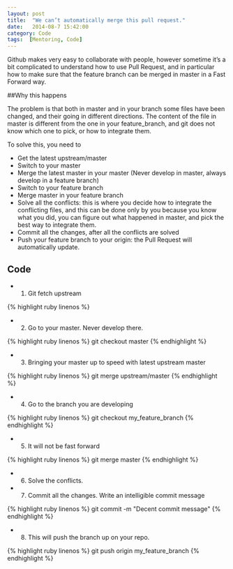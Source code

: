 ```yaml
---
layout: post
title:  "We can’t automatically merge this pull request."
date:   2014-08-7 15:42:00
category: Code
tags:  [Mentoring, Code]
---
```


Github makes very easy to collaborate with people, however sometime it’s a bit complicated to understand how to use Pull Request, and in particular how to make sure that the feature branch can be merged in master in a Fast Forward way.

##Why this happens

The problem is that both in master and in your branch some files have been changed, and their going in different directions. The content of the file in master is different from the one in your feature_branch, and git does not know which one to pick, or how to integrate them.

To solve this, you need to

- Get the latest upstream/master
- Switch to your master
- Merge the latest master in your master (Never develop in master, always develop in a feature branch)
- Switch to your feature branch
- Merge master in your feature branch
- Solve all the conflicts: this is where you decide how to integrate the conflicting files, and this can be done only by you because you know what you did, you can figure out what happened in master, and pick the best way to integrate them.
- Commit all the changes, after all the conflicts are solved
- Push your feature branch to your origin: the Pull Request will automatically update.

## Code

- 1. Git fetch upstream

{% highlight ruby linenos %}

- 2. Go to your master. Never develop there.

{% highlight ruby linenos %}
git checkout master
{% endhighlight %}

- 3. Bringing your master up to speed with latest upstream master

{% highlight ruby linenos %}
git merge upstream/master
{% endhighlight %}

- 4. Go to the branch you are developing

{% highlight ruby linenos %}
git checkout my_feature_branch
{% endhighlight %}

- 5. It will not be fast forward

{% highlight ruby linenos %}
git merge master
{% endhighlight %}

- 6. Solve the conflicts.
- 7. Commit all the changes. Write an intelligible commit message

{% highlight ruby linenos %}
git commit -m "Decent commit message"
{% endhighlight %}

- 8. This will push the branch up on your repo.

{% highlight ruby linenos %}
git push origin my_feature_branch
{% endhighlight %}